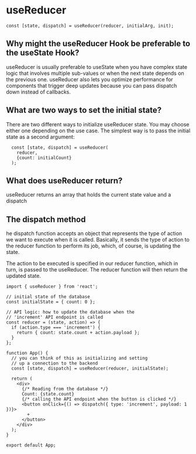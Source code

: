 # useReducer

```
const [state, dispatch] = useReducer(reducer, initialArg, init);
```

## Why might the useReducer Hook be preferable to the useState Hook?

useReducer is usually preferable to useState when you have complex state logic that involves multiple sub-values or when the next state depends on the previous one. useReducer also lets you optimize performance for components that trigger deep updates because you can pass dispatch down instead of callbacks.


## What are two ways to set the initial state?

There are two different ways to initialize useReducer state. You may choose either one depending on the use case. The simplest way is to pass the initial state as a second argument:
```
  const [state, dispatch] = useReducer(
    reducer,
    {count: initialCount}
  );
  ```


##



## What does useReducer return?

useReducer returns an array that holds the current state value and a dispatch


## The dispatch method

he dispatch function accepts an object that represents the type of action we want to execute when it is called. Basically, it sends the type of action to the reducer function to perform its job, which, of course, is updating the state.

The action to be executed is specified in our reducer function, which in turn, is passed to the useReducer. The reducer function will then return the updated state.


```
import { useReducer } from 'react';

// initial state of the database
const initialState = { count: 0 };

// API logic: how to update the database when the
// 'increment' API endpoint is called
const reducer = (state, action) => {
  if (action.type === 'increment') {
    return { count: state.count + action.payload };
  }
};

function App() {
  // you can think of this as initializing and setting
  // up a connection to the backend
  const [state, dispatch] = useReducer(reducer, initialState);

  return (
    <div>
      {/* Reading from the database */}
      Count: {state.count}
      {/* calling the API endpoint when the button is clicked */}
      <button onClick={() => dispatch({ type: 'increment', payload: 1 })}>
        +
      </button>
    </div>
  );
}

export default App;
```